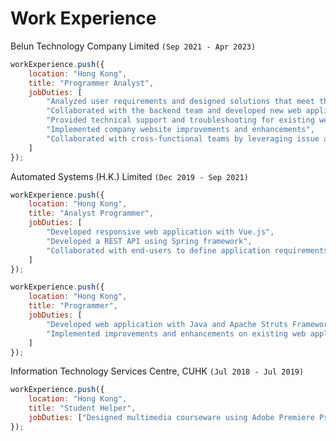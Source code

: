 # Work Experience

Belun Technology Company Limited `(Sep 2021 - Apr 2023)`

```js
workExperience.push({
	location: "Hong Kong",
	title: "Programmer Analyst",
	jobDuties: [
		"Analyzed user requirements and designed solutions that meet their needs",
		"Collaborated with the backend team and developed new web applications with Ionic(Angular) and SvelteKit",
		"Provided technical support and troubleshooting for existing web applications",
		"Implemented company website improvements and enhancements",
		"Collaborated with cross-functional teams by leveraging issue and project tracking tools like JIRA"
	]
});
```

Automated Systems (H.K.) Limited `(Dec 2019 - Sep 2021)`

```js
workExperience.push({
	location: "Hong Kong",
	title: "Analyst Programmer",
	jobDuties: [
		"Developed responsive web application with Vue.js",
		"Developed a REST API using Spring framework",
		"Collaborated with end-users to define application requirements"
	]
});
```

```js
workExperience.push({
	location: "Hong Kong",
	title: "Programmer",
	jobDuties: [
		"Developed web application with Java and Apache Struts Framework",
		"Implemented improvements and enhancements on existing web application (.NET framework)"
	]
});
```

Information Technology Services Centre, CUHK `(Jul 2018 - Jul 2019)`

```js
workExperience.push({
	location: "Hong Kong",
	title: "Student Helper",
	jobDuties: ["Designed multimedia courseware using Adobe Premiere Pro, After Effects"]
});
```
